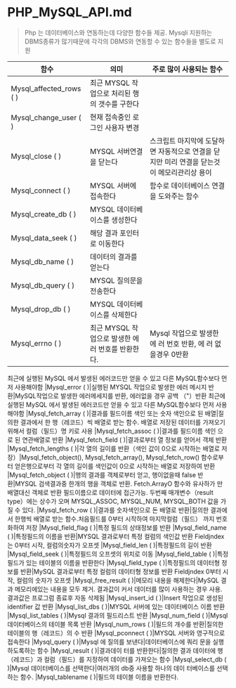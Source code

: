 # PHP_MySQL_API.md

 > Php 는 데이터베이스와 연동하는데 다양한 함수들 제공. Mysqli
지원하는 DBMS종류가 많기때문에 각각의 DBMS와 연동할 수 있는 함수들을 별도로 지원

|함수|의미|주로 많이 사용되는 함수|
|------|---|---|
|Mysql_affected_rows ( )|최근 MYSQL 작업으로 처리된 행의 갯수를 구한다||
|Mysql_change_user ( )|현재 접속중인 로그인 사용자 변경||
|Mysql_close ( )|MYSQL 서버연결을 닫는다|스크립트 마지막에 도달하면 자동적으로 연결을 닫지만 미리 연결을 닫는것이 메모리관리상 용이|
|Mysql_connect ( )|MYSQL 서버에 접속한다|함수로 데이터베이스 연결을 도와주는 함수|
|Mysql_create_db ( )|MYSQL 데이터베이스를 생성한다|
|Mysql_data_seek ( )|해당 결과 포인터로 이동한다|
|Mysql_db_name ( )|데이터의 결과를 얻는다|
|Mysql_db_query ( )|MYSQL 질의문을 전송한다|
|Mysql_drop_db ( )|MYSQL 데이터베이스를 삭제한다|
|Mysql_errno ( )|최근 MYSQL 작업으로 발생한 에러 번호를 반환한다.|Mysql 작업으로 발생한 에 러 번호 반환, 에 러 없을경우 0반환
최근에 실행된 MySQL 에서 발생된 에러코드만 얻을 수 있고 다른 MySQL함수보다 먼저 사용해야함
|Mysql_error ( )|실행된 MYSQL 작업으로 발생한 에러 메시지 반환|MySQL작업으로 발생한 에러메세지를 반환, 에러없을 경우 공백 （"）반환
최근에 실행된 MySQL 에서 발생된 에러코드만 얻을 수 있고 다른 MySQL함수보다 먼저 사용해야함
|Mysql_fetch_array ( )|결과를 필드이름 색인 또는 숫자 색인으로 된 배열|질의한 결과에서 한 행（레코드）씩 배열로 받는 함수.
배열로 저장된 데이터를 가져오기 위해서 컬럼（필드）명 키로 사용
|Mysql_fetch_assoc ( )|결과를 필드이름 색인 으로 된 연관배열로 반환
|Mysql_fetch_field ( )|결과로부터 열 정보를 얻어서 객체 반환
|Mysql_fetch_lengths ( )|각 열의 길이를 반환（색인 값이 0으로 시작하는 배열로 저장）|Mysql_fetch_object(), Mysql_fetch_array(), Mysql_fetch_row() 함수로부터 얻은행으로부터 
각 열의 길이를 색인값이 0으로 시작하는 배열로 저장하여 반환
|Mysql_fetch_object ( )|행의 결과를 객체로부터 얻고, 행이없을때 false 반환|MYSQL 검색결과중 한개의 행을 객체로 반환. Fetch.ArrayO 함수와 유사하가 만 배열대신 객체로 반환 
필드이름으로 데이터에 접근가능. 두번째 매개변수（result type）에는 상수가 오며 MYSQL_ASSOC, MYSQL_NUM, MYSQL_BOTH 값을 가질 수 있다.
|Mysql_fetch_row ( )|결과를 숫자색인으로 돈 배열로 반환|질의한 결과에서 한행씩 배열로 받는 함수.처음필드를 0부터 시작하여 마지막컬럼（필드） 까지 번호화하여 저장
|Mysql_field_flag ( )|특정 필드의 상태정보를 반환
|Mysql_field_name ( )|특정필드의 이름을 반환|MYSQL 결과로부터 특정 컬럼의 색인값 반환
Fieldjndex 는 0부터 시작, 컬럼의숫자가 오프셋
|Mysql_field_len ( )|특정필드의 길이 반환
|Mysql_field_seek ( )|특정필드의 오프셋의 위치로 이동
|Mysql_field_table ( )|특정필드가 있는 테이블의 이름을 반환한다
|Mysql_field_type ( )|특정필드의 데이터형 정보를 반환|MySQL 결과로부터 특정 컬럼의 데이터형 정보를 반환 
Fieldjndex 0부터 시작, 컬럼의 숫자가 오프셋
|Mysql_free_result ( )|메모리 내용을 해제한다|MySQL 결과 메모리에있는 내용을 모두 제거. 결과값이 커서 데이터를 많이 사용하는 경우 사용.
결과값은 프로그럼 종료후 자동 삭제됨
|Mysql_insert_id ( )|Insert 작업으로 생성된 identifier 값 반환
|Mysql_list_dbs ( )|MYSQL 서버에 있는 데이터베이스 이름 반환
|Mysql_list_tables ( )|Mysql 결과의 필드리스트 반환
|Mysql_num_field ( )|Mysql 데이터베이스의 테이블 목록 반환
|Mysql_num_rows ( )|필드의 개수를 반환|질의한 테이블의 행（레코드）의 수 반환
|Mysql_pconnect ( )|MYSQL 서버와 영구적으로 접속한다
|Mysql_query ( )|Mysql 에 질의를 보낸다|데이터베이스에 쿼리 문을 실행하도록하는 함수
|Mysql_result ( )|결과데이 터를 반환한다|질의한 결과 데이터에 행（레코드）과 컬럼（필드）를 지정하여 데이터를 가져오는 함수
|Mysql_select_db ( )|Mysql 데이터베이스를 선택한다|여러개의 db중 사용할 하나의 데이 터베이스를 선택하는 함수.
|Mysql_tablename ( )|필드의 테이블 이름을 반환한다.
